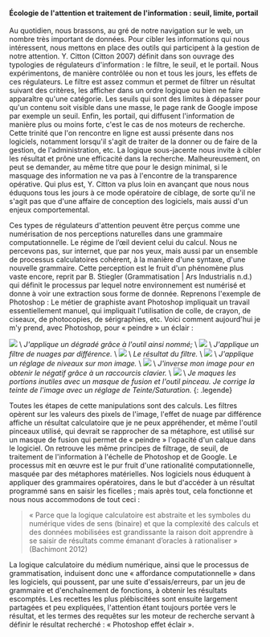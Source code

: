 #### Écologie de l'attention et traitement de l'information : seuil, limite, portail

Au quotidien, nous brassons, au gré de notre navigation sur le web, un nombre très important de données. Pour cibler les informations qui nous intéressent, nous mettons en place des outils qui participent à la gestion de notre attention. Y. Citton (Citton 2007) définit dans son ouvrage des typologies de régulateurs d'information : le filtre, le seuil, et le portail. Nous expérimentons, de manière contrôlée ou non et tous les jours, les effets de ces régulateurs. Le filtre est assez commun et permet de filtrer un résultat suivant des critères, les afficher dans un ordre logique ou bien ne faire apparaître qu'une catégorie. Les seuils qui sont des limites à dépasser pour qu'un contenu soit visible dans une masse, le page rank de Google impose par exemple un seuil. Enfin, les portail, qui diffusent l'information de manière plus ou moins forte, c'est le cas de nos moteurs de recherche. Cette trinité que l'on rencontre en ligne est aussi présente dans nos logiciels, notamment lorsqu'il s'agit de traiter de la donner ou de faire de la gestion, de l'administration, etc. La logique sous-jacente nous invite à cibler les résultat et prône une efficacité dans la recherche. Malheureusement, on peut se demander, au même titre que pour le design minimal, si le masquage des information ne va pas à l'encontre de la transparence opérative. Qui plus est, Y. Citton va plus loin en avançant que nous nous éduquons tous les jours à ce mode opératoire de ciblage, de sorte qu'il ne s'agit pas que d'une affaire de conception des logiciels, mais aussi d'un enjeux comportemental.

Ces types de régulateurs d'attention peuvent être perçus comme une numérisation de nos perceptions naturelles dans une grammaire computationnelle. Le régime de l’œil devient celui du calcul. Nous ne percevons pas, sur internet, que par nos yeux, mais aussi par un ensemble de processus calculatoires cohérent, à la manière d'une syntaxe, d'une nouvelle grammaire. Cette perception est le fruit d'un phénomène plus vaste encore, reprit par B. Stiegler (Grammatisation \| Ars Industrialis n.d.) qui définit le processus par lequel notre environnement est numérisé et donne à voir une extraction sous forme de donnée. Reprenons l'exemple de Photoshop : Le métier de graphiste avant Photoshop impliquait un travail essentiellement manuel, qui impliquait l'utilisation de colle, de crayon, de ciseaux, de photocopies, de sérigraphies, etc. Voici comment aujourd'hui je m'y prend, avec Photoshop, pour « peindre » un éclair :

![](./assets/img/eclair_1.png) \\
*J'applique un dégradé grâce à l'outil ainsi nommé;* \\
![](./assets/img/eclair_2.png) \\
*J'applique un filtre de nuages par différence.* \\
![](./assets/img/eclair_3.png) \\
*Le résultat du filtre.* \\
![](./assets/img/eclair_4.png) \\
*J'applique un réglage de niveaux sur mon image.* \\
![](./assets/img/eclair_5.png) \\
*J'inverse mon image pour en obtenir le négatif grâce à un raccourcis clavier.* \\
![](./assets/img/eclair_6.png) \\
*Je maques les portions inutiles avec un masque de fusion et l'outil pinceau. Je corrige la teinte de l'image avec un réglage de Teinte/Saturation.*
{: .legende}

Toutes les étapes de cette manipulations sont des calculs. Les filtres opèrent sur les valeurs des pixels de l'image, l'effet de nuage par différence affiche un résultat calculatoire que je ne peux appréhender, et même l'outil pinceaux utilisé, qui devrait se rapprocher de sa métaphore, est utilisé sur un masque de fusion qui permet de « peindre » l'opacité d'un calque dans le logiciel. On retrouve les même principes de filtrage, de seuil, de traitement de l'information à l'échelle de Photoshop et de Google. Le processus mit en œuvre est le pur fruit d'une rationalité computationnelle, masquée par des métaphores matérielles. Nos logiciels nous éduquent à appliquer des grammaires opératoires, dans le but d'accéder à un résultat programmé sans en saisir les ficelles ; mais après tout, cela fonctionne et nous nous accommodons de tout ceci :

> « Parce que la logique calculatoire est abstraite et les symboles du numérique vides de sens (binaire) et que la complexité des calculs et des données mobilisées est grandissante la raison doit apprendre à se saisir de résultats comme émanant d’oracles à rationaliser » (Bachimont 2012)

La logique calculatoire du médium numérique, ainsi que le processus de grammatisation, induisent donc une « affordance computationnelle » dans les logiciels, qui poussent, par une suite d'essais/erreurs, par un jeu de grammaire et d'enchaînement de fonctions, à obtenir les résultats escomptés. Les recettes les plus plébiscitées sont ensuite largement partagées et peu expliquées, l'attention étant toujours portée vers le résultat, et les termes des requêtes sur les moteur de recherche servant à définir le résultat recherché : « Photoshop effet éclair ».




<!--
liien seuil et bdd
TODO: La grammatisation c'est la reconnaissance des affordance computées ->photoshop -> oracle divin
TODO: Aurore: facilité à changer d'environnement
-->